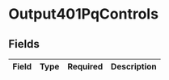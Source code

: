 # Output401PqControls


## Fields

| Field       | Type        | Required    | Description |
| ----------- | ----------- | ----------- | ----------- |